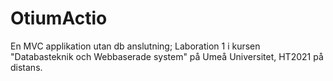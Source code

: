 # OtiumActio
En MVC applikation utan db anslutning; Laboration 1 i kursen "Databasteknik och Webbaserade system" på Umeå Universitet, HT2021 på distans.
